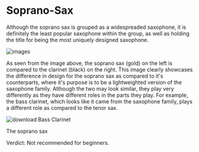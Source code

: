 # Soprano-Sax
Although the soprano sax is grouped as a widespreaded saxophone, it is definitely the least popular saxophone within the group, as well as holding the title for being the most uniquely designed saxophone.


![images](https://user-images.githubusercontent.com/96707128/163513828-1587223d-0aa9-4f70-8b12-69a43a75681d.jpg)

As seen from the image above, the soprano sax (gold) on the left is compared to the clarinet (black) on the right. This image clearly showcases the difference in design for the soprano sax as compared to it's counterparts, where it's purpose is to be a lightweighted version of the saxophone family. Although the two may look similar, they play very differently as they have different roles in the parts they play. For example, the bass clarinet, which looks like it came from the saxophone family, plays a different role as compared to the tenor sax. 

![download](https://user-images.githubusercontent.com/96707128/163518183-b2f55454-0764-43f0-b707-d5ddae3a37d2.jpg) Bass Clarinet

The soprano sax


Verdict:
Not recommended for beginners.
